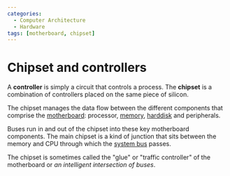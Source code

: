 ```yaml
---
categories:
  - Computer Architecture
  - Hardware
tags: [motherboard, chipset]
---
```


# Chipset and controllers

A **controller** is simply a circuit that controls a process. The **chipset** is a combination of controllers placed on the same piece of silicon.

The chipset manages the data flow between the different components that comprise the [motherboard](/Electronics_and_Hardware/Motherboard.md): processor, [memory](/Computer_Architecture/Memory/Memory.md), [harddisk](/Operating_Systems/Disks/What_are_disks.md) and peripherals.

Buses run in and out of the chipset into these key motherboard components. The main chipset is a kind of junction that sits between the memory and CPU through which the [system bus](/Computer_Architecture/Bus.md#system-bus) passes.

The chipset is sometimes called the "glue" or "traffic controller" of the motherboard or _an intelligent intersection of buses_.
